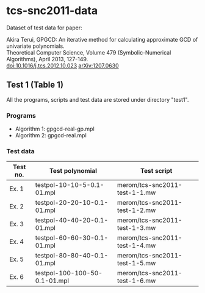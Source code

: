 # tcs-snc2011-data

Dataset of test data for paper:

Akira Terui, GPGCD: An iterative method for calculating approximate GCD of
univariate polynomials.  
Theoretical Computer Science, Volume 479 (Symbolic-Numerical
Algorithms), April 2013, 127-149.  
[doi:10.1016/j.tcs.2012.10.023](http://dx.doi.org/10.1016/j.tcs.2012.10.023)
[arXiv:1207.0630](https://arxiv.org/abs/1207.0630)

## Test 1 (Table 1)

All the programs, scripts and test data are stored under directory
"test1".

### Programs

- Algorithm 1: gpgcd-real-gp.mpl
- Algorithm 2: gpgcd-real.mpl

### Test data

| Test no. | Test polynomial | Test script |
|---|---|---|
| Ex. 1 | testpol-10-10-5-0.1-01.mpl | merom/tcs-snc2011-test-1-1.mw |
| Ex. 2 | testpol-20-20-10-0.1-01.mpl | merom/tcs-snc2011-test-1-2.mw |
| Ex. 3 | testpol-40-40-20-0.1-01.mpl | merom/tcs-snc2011-test-1-3.mw |
| Ex. 4 | testpol-60-60-30-0.1-01.mpl | merom/tcs-snc2011-test-1-4.mw |
| Ex. 5 | testpol-80-80-40-0.1-01.mpl | merom/tcs-snc2011-test-1-5.mw |
| Ex. 6 | testpol-100-100-50-0.1-01.mpl | merom/tcs-snc2011-test-1-6.mw |

